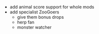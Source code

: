 - add animal score support for whole mods
- add specialist ZooGoers
    - give them bonus drops
    - herp fan
    - monster watcher